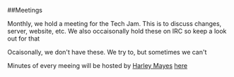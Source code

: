 ##Meetings

Monthly, we hold a meeting for the Tech Jam. This is to discuss changes, server, website, etc.
We also occaisonally hold these on IRC so keep a look out for that

Ocaisonally, we don't have these. We try to, but sometimes we can't

Minutes of every meeing will be hosted by [Harley Mayes](https://harleyyyyymayes.uk) [here](https://meetings.torbaytechjam.org.uk)
